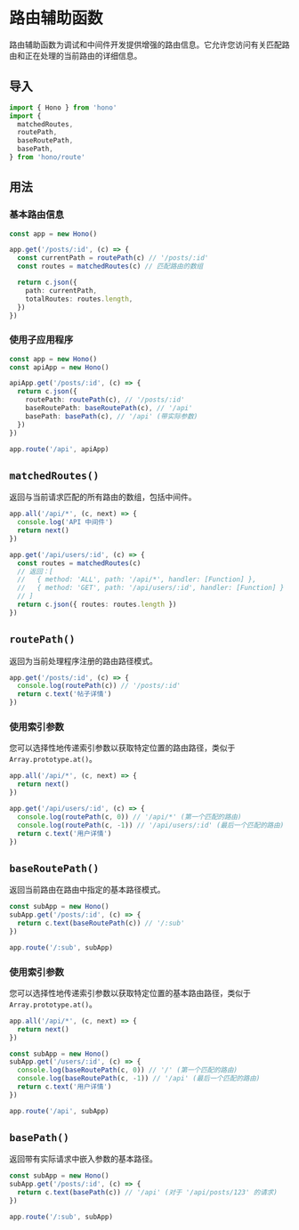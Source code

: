 # 路由辅助函数

路由辅助函数为调试和中间件开发提供增强的路由信息。它允许您访问有关匹配路由和正在处理的当前路由的详细信息。

## 导入

```ts
import { Hono } from 'hono'
import {
  matchedRoutes,
  routePath,
  baseRoutePath,
  basePath,
} from 'hono/route'
```

## 用法

### 基本路由信息

```ts
const app = new Hono()

app.get('/posts/:id', (c) => {
  const currentPath = routePath(c) // '/posts/:id'
  const routes = matchedRoutes(c) // 匹配路由的数组

  return c.json({
    path: currentPath,
    totalRoutes: routes.length,
  })
})
```

### 使用子应用程序

```ts
const app = new Hono()
const apiApp = new Hono()

apiApp.get('/posts/:id', (c) => {
  return c.json({
    routePath: routePath(c), // '/posts/:id'
    baseRoutePath: baseRoutePath(c), // '/api'
    basePath: basePath(c), // '/api' (带实际参数)
  })
})

app.route('/api', apiApp)
```

## `matchedRoutes()`

返回与当前请求匹配的所有路由的数组，包括中间件。

```ts
app.all('/api/*', (c, next) => {
  console.log('API 中间件')
  return next()
})

app.get('/api/users/:id', (c) => {
  const routes = matchedRoutes(c)
  // 返回：[
  //   { method: 'ALL', path: '/api/*', handler: [Function] },
  //   { method: 'GET', path: '/api/users/:id', handler: [Function] }
  // ]
  return c.json({ routes: routes.length })
})
```

## `routePath()`

返回为当前处理程序注册的路由路径模式。

```ts
app.get('/posts/:id', (c) => {
  console.log(routePath(c)) // '/posts/:id'
  return c.text('帖子详情')
})
```

### 使用索引参数

您可以选择性地传递索引参数以获取特定位置的路由路径，类似于 `Array.prototype.at()`。

```ts
app.all('/api/*', (c, next) => {
  return next()
})

app.get('/api/users/:id', (c) => {
  console.log(routePath(c, 0)) // '/api/*' (第一个匹配的路由)
  console.log(routePath(c, -1)) // '/api/users/:id' (最后一个匹配的路由)
  return c.text('用户详情')
})
```

## `baseRoutePath()`

返回当前路由在路由中指定的基本路径模式。

```ts
const subApp = new Hono()
subApp.get('/posts/:id', (c) => {
  return c.text(baseRoutePath(c)) // '/:sub'
})

app.route('/:sub', subApp)
```

### 使用索引参数

您可以选择性地传递索引参数以获取特定位置的基本路由路径，类似于 `Array.prototype.at()`。

```ts
app.all('/api/*', (c, next) => {
  return next()
})

const subApp = new Hono()
subApp.get('/users/:id', (c) => {
  console.log(baseRoutePath(c, 0)) // '/' (第一个匹配的路由)
  console.log(baseRoutePath(c, -1)) // '/api' (最后一个匹配的路由)
  return c.text('用户详情')
})

app.route('/api', subApp)
```

## `basePath()`

返回带有实际请求中嵌入参数的基本路径。

```ts
const subApp = new Hono()
subApp.get('/posts/:id', (c) => {
  return c.text(basePath(c)) // '/api' (对于 '/api/posts/123' 的请求)
})

app.route('/:sub', subApp)
```
